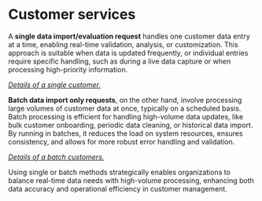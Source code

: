 # Customer services

A **single data import/evaluation request** handles one customer data entry at a time, enabling real-time validation, analysis, or customization. This approach is suitable when data is updated frequently, or individual entries require specific handling, such as during a live data capture or when processing high-priority information.

*[Details of a single customer.](single.md)*

**Batch data import only requests**, on the other hand, involve processing large volumes of customer data at once, typically on a scheduled basis. Batch processing is efficient for handling high-volume data updates, like bulk customer onboarding, periodic data cleaning, or historical data import. By running in batches, it reduces the load on system resources, ensures consistency, and allows for more robust error handling and validation.

*[Details of a batch customers.](batch.md)*

Using single or batch methods strategically enables organizations to balance real-time data needs with high-volume processing, enhancing both data accuracy and operational efficiency in customer management.
